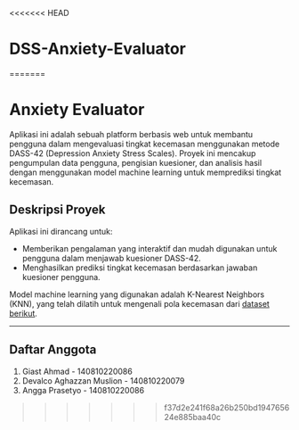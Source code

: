 <<<<<<< HEAD
# DSS-Anxiety-Evaluator

=======
# Anxiety Evaluator

Aplikasi ini adalah sebuah platform berbasis web untuk membantu pengguna dalam mengevaluasi tingkat kecemasan menggunakan metode DASS-42 (Depression Anxiety Stress Scales). Proyek ini mencakup pengumpulan data pengguna, pengisian kuesioner, dan analisis hasil dengan menggunakan model machine learning untuk memprediksi tingkat kecemasan.  

## Deskripsi Proyek  
Aplikasi ini dirancang untuk:  
- Memberikan pengalaman yang interaktif dan mudah digunakan untuk pengguna dalam menjawab kuesioner DASS-42.  
- Menghasilkan prediksi tingkat kecemasan berdasarkan jawaban kuesioner pengguna.  

Model machine learning yang digunakan adalah K-Nearest Neighbors (KNN), yang telah dilatih untuk mengenali pola kecemasan dari [dataset berikut](https://www.kaggle.com/datasets/lucasgreenwell/depression-anxiety-stress-scales-responses).  

---

## Daftar Anggota  
1. Giast Ahmad - 140810220086
2. Devalco Aghazzan Muslion - 140810220079
3. Angga Prasetyo - 140810220086
>>>>>>> f37d2e241f68a26b250bd194765624e885baa40c
